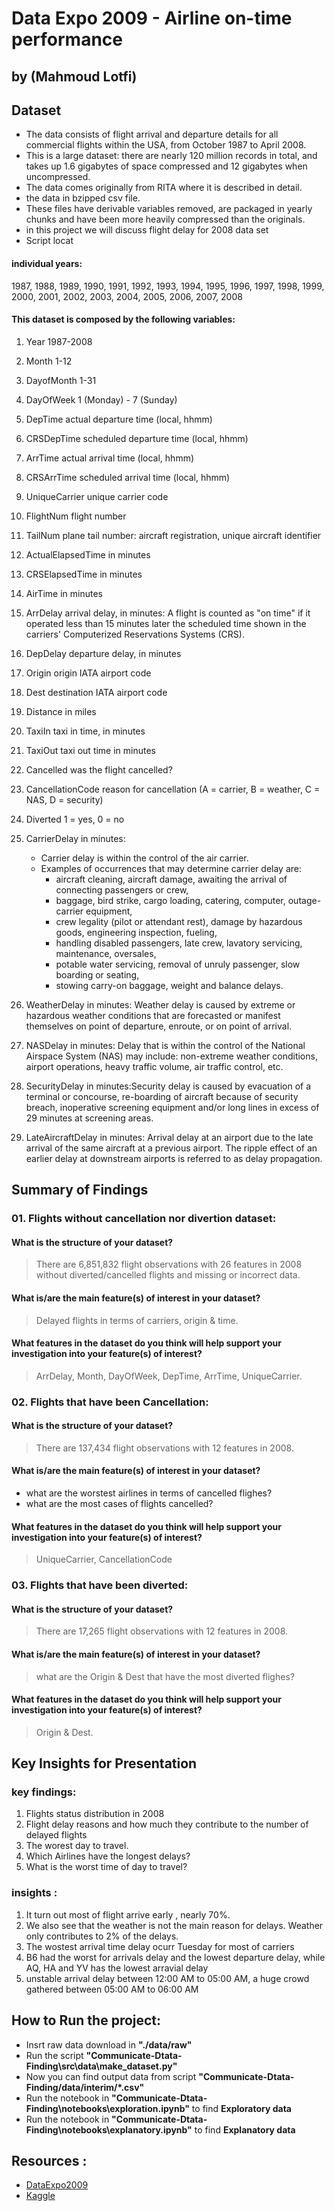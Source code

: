 # Data Expo 2009 - Airline on-time performance
## by (Mahmoud Lotfi)

## Dataset

- The data consists of flight arrival and departure details for all commercial flights within the USA, from October 1987 to April 2008. 
- This is a large dataset: there are nearly 120 million records in total, and takes up 1.6 gigabytes of space compressed and 12 gigabytes when uncompressed. 
- The data comes originally from RITA where it is described in detail. 
- the data in bzipped csv file. 
- These files have derivable variables removed, are packaged in yearly chunks and have been more heavily compressed than the originals.
- in this project we will discuss flight delay for 2008 data set
- Script locat 

#### individual years:

1987, 1988, 1989, 1990, 1991, 1992, 1993, 1994, 1995, 1996, 1997, 1998, 1999, 2000, 2001, 2002, 2003, 2004, 2005, 2006, 2007, 2008

#### This dataset is composed by the following variables:
01.	Year	           1987-2008                                                                      
02.	Month	           1-12                                                                         
03.	DayofMonth	       1-31                                                                         
04.	DayOfWeek	       1 (Monday) - 7 (Sunday)                                                      

05.	DepTime	           actual departure time (local, hhmm)                                          
06.	CRSDepTime	       scheduled departure time (local, hhmm)                                       
07.	ArrTime	           actual arrival time (local, hhmm)                                            
08.	CRSArrTime	       scheduled arrival time (local, hhmm)                                         

09.	UniqueCarrier	   unique carrier code 
10.	FlightNum	       flight number 
11.	TailNum	           plane tail number: aircraft registration, unique aircraft identifier

12.	ActualElapsedTime  in minutes 
13.	CRSElapsedTime	   in minutes 
14.	AirTime	           in minutes      

15.	ArrDelay	       arrival delay, in minutes: A flight is counted as "on time" if it operated less than 15 minutes later the scheduled time shown in the carriers' Computerized Reservations Systems (CRS).
16.	DepDelay	       departure delay, in minutes                                                  

17.	Origin	           origin IATA airport code                                                     
18.	Dest	           destination IATA airport code                                                
19.	Distance	       in miles                                                                     

20.	TaxiIn	           taxi in time, in minutes                                                     
21.	TaxiOut	           taxi out time in minutes                                                     

22.	Cancelled	       was the flight cancelled?                                                    
23.	CancellationCode   reason for cancellation (A = carrier, B = weather, C = NAS, D = security)    
24.	Diverted	       1 = yes, 0 = no                                                              

25.	CarrierDelay	   in minutes: 
    - Carrier delay is within the control of the air carrier. 
    - Examples of occurrences that may determine carrier delay are: 
        - aircraft cleaning, aircraft damage, awaiting the arrival of connecting passengers or crew, 
        - baggage, bird strike, cargo loading, catering, computer, outage-carrier equipment, 
        - crew legality (pilot or attendant rest), damage by hazardous goods, engineering inspection, fueling, 
        - handling disabled passengers, late crew, lavatory servicing, maintenance, oversales, 
        - potable water servicing, removal of unruly passenger, slow boarding or seating, 
        - stowing carry-on baggage, weight and balance delays.                                                                  
26.	WeatherDelay	   in minutes: Weather delay is caused by extreme or hazardous weather conditions that are forecasted or manifest themselves on point of departure, enroute, or on point of arrival. 

27.	NASDelay	       in minutes: Delay that is within the control of the National Airspace System (NAS) may include: non-extreme weather conditions, airport operations, heavy traffic volume, air traffic control, etc.                                                                 
28.	SecurityDelay	   in minutes:Security delay is caused by evacuation of a terminal or concourse, re-boarding of aircraft because of security breach, inoperative screening equipment and/or long lines in excess of 29 minutes at screening areas.                                                                   
29.	LateAircraftDelay  in minutes: Arrival delay at an airport due to the late arrival of the same aircraft at a previous airport. The ripple effect of an earlier delay at downstream airports is referred to as delay propagation. 


## Summary of Findings

### 01. Flights without cancellation nor divertion dataset:
#### What is the structure of your dataset?
> There are 6,851,832 flight observations with 26 features in 2008 without diverted/cancelled flights and missing or incorrect​ data.
#### What is/are the main feature(s) of interest in your dataset?
> Delayed flights in terms of carriers, origin & time.
#### What features in the dataset do you think will help support your investigation into your feature(s) of interest?
> ArrDelay, Month, DayOfWeek, DepTime, ArrTime, UniqueCarrier.
### 02. Flights that have been Cancellation:
#### What is the structure of your dataset?
> There are 137,434 flight observations with 12 features in 2008.
#### What is/are the main feature(s) of interest in your dataset?
 - what are the worstest airlines in terms of cancelled flighes?
 - what are the most cases of flights cancelled?
#### What features in the dataset do you think will help support your investigation into your feature(s) of interest?
> UniqueCarrier, CancellationCode

### 03. Flights that have been diverted:
#### What is the structure of your dataset?
> There are 17,265 flight observations with 12 features in 2008.
#### What is/are the main feature(s) of interest in your dataset?
> what are the Origin & Dest that have the most diverted flighes?
#### What features in the dataset do you think will help support your investigation into your feature(s) of interest?
> Origin & Dest.

## Key Insights for Presentation
### key findings:
01. Flights status distribution in 2008
02. Flight delay reasons and how much they contribute to the number of delayed flights
03. The worest day to travel.
04. Which Airlines have the longest delays?
05. What is the worst time of day to travel?

### insights :
01. It turn out most of flight arrive early , nearly 70%.
02. We also see that the weather is not the main reason for delays. Weather only contributes to 2% of the delays.
03. The wostest arrival time delay ocurr Tuesday for most of carriers
04. B6 had the worst for arrivals delay and the lowest departure delay, while AQ, HA and YV has the lowest arravial delay
05. unstable arrival delay between 12:00 AM to 05:00 AM, a huge crowd gathered between 05:00 AM to 06:00 AM


## How to Run the project:
- Insrt raw data download in __"./data/raw"__
- Run the script __"Communicate-Dtata-Finding\src\data\make_dataset.py"__
- Now you can find output data from script  __"Communicate-Dtata-Finding/data/interim/*.csv"__
- Run the notebook in __"Communicate-Dtata-Finding\notebooks\exploration.ipynb"__ to find __Exploratory data__
- Run the notebook in __"Communicate-Dtata-Finding\notebooks\explanatory.ipynb"__ to find __Explanatory data__

## Resources :
- [DataExpo2009](https://community.amstat.org/jointscsg-section/dataexpo/dataexpo2009)
- [Kaggle](https://www.kaggle.com/adveros/flight-delay-eda-exploratory-data-analysis)

